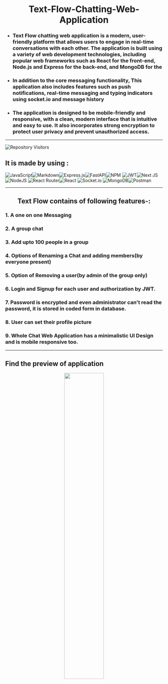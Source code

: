 <center>

# Text-Flow-Chatting-Web-Application
</center>

- ### Text Flow chatting web application is a modern, user-friendly platform that allows users to engage in real-time conversations with each other. The application is built using a variety of web development technologies, including popular web frameworks such as React for the front-end, Node.js and Express for the back-end, and MongoDB for the

- ### In addition to the core messaging functionality, This application also includes features such as push notifications, real-time messaging and typing indicators using socket.io and message history 


- ### The application is designed to be mobile-friendly and responsive, with a clean, modern interface that is intuitive and easy to use. It also incorporates strong encryption to protect user privacy and prevent unauthorized access.

<hr>

![Repository Visitors](https://visitor-badge.glitch.me/badge?page_id=arin-paliwal.Text-Flow)

## It is made by using :


![JavaScript](https://img.shields.io/badge/javascript-%23323330.svg?style=for-the-badge&logo=javascript&logoColor=%23F7DF1E)![Markdown](https://img.shields.io/badge/markdown-%23000000.svg?style=for-the-badge&logo=markdown&logoColor=white)![Express.js](https://img.shields.io/badge/express.js-%23404d59.svg?style=for-the-badge&logo=express&logoColor=%2361DAFB)![FastAPI](https://img.shields.io/badge/FastAPI-005571?style=for-the-badge&logo=fastapi)![NPM](https://img.shields.io/badge/NPM-%23000000.svg?style=for-the-badge&logo=npm&logoColor=white) ![JWT](https://img.shields.io/badge/JWT-black?style=for-the-badge&logo=JSON%20web%20tokens)![Next JS](https://img.shields.io/badge/Next-black?style=for-the-badge&logo=next.js&logoColor=white) ![NodeJS](https://img.shields.io/badge/node.js-6DA55F?style=for-the-badge&logo=node.js&logoColor=white) ![React Router](https://img.shields.io/badge/React_Router-CA4245?style=for-the-badge&logo=react-router&logoColor=white)![React](https://img.shields.io/badge/react-%2320232a.svg?style=for-the-badge&logo=react&logoColor=%2361DAFB) ![Socket.io](https://img.shields.io/badge/Socket.io-black?style=for-the-badge&logo=socket.io&badgeColor=010101) ![MongoDB](https://img.shields.io/badge/MongoDB-%234ea94b.svg?style=for-the-badge&logo=mongodb&logoColor=white)![Postman](https://img.shields.io/badge/Postman-FF6C37?style=for-the-badge&logo=postman&logoColor=white)

<hr>

<center>

## Text Flow contains of following features-:

</center>


### 1. A one on one Messaging
### 2. A group chat
### 3. Add upto 100 people in a group 
### 4. Options of Renaming a Chat and adding members(by everyone present)
### 5. Option of Removing a user(by admin of the group only)
### 6. Login and Signup for each user and authorization by JWT.
### 7. Password is encrypted and even administrator can't read the password, it is stored in coded form in database.
### 8. User can set their profile picture
### 9. Whole Chat Web Application has a minimalistic UI Design and is mobile responsive too.

<hr>

## Find the preview of application
<!-- [!Vedio-Text Flow]() -->

<!-- ! [Vedio-Text Flow](https://drive.google.com/uc?id=1D1_5KON6nnBlJZTKL4_kphsSBN9iVLaz)

![Screenshot - Calculator](https://drive.google.com/uc?id=1CTFTbCe8LHa-YIzIrvEoFON_0Hanwpep) -->

<center>

[<img src="https://drive.google.com/uc?id=1xpc2hfrjNuIecSO78wvuTfuoCYZxPJDC" width="50%" height="50%">](https://drive.google.com/uc?id=1D1_5KON6nnBlJZTKL4_kphsSBN9iVLaz)

</center>
